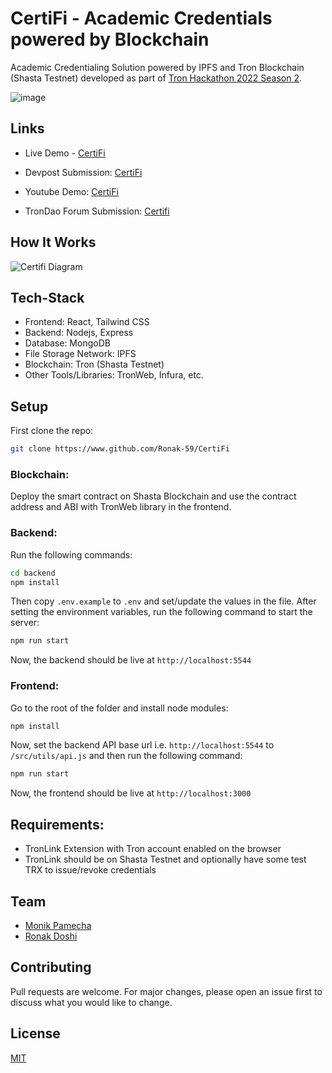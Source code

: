 # CertiFi - Academic Credentials powered by Blockchain

Academic Credentialing Solution powered by IPFS and Tron Blockchain (Shasta Testnet) developed as part of [Tron Hackathon 2022 Season 2](https://trondao.org/hackathon).

![image](https://user-images.githubusercontent.com/8841124/180887092-984d49f4-4c36-4d9e-94a7-028fa3d373bf.png)


## Links

- Live Demo - [CertiFi](https://getcertifi.app)

- Devpost Submission: [CertiFi](https://devpost.com/software/certifi-lgbd3z)

- Youtube Demo: [CertiFi](https://youtu.be/TJdbc56UnLU)

- TronDao Forum Submission: [Certifi](https://forum.trondao.org/t/certifi-by-team-certifi-academic-credentials-powered-by-blockchain/4435)

## How It Works

![Certifi Diagram](https://user-images.githubusercontent.com/8841124/181114460-12cef95e-11c2-45ad-bbf1-947690c283d3.jpg)


## Tech-Stack

- Frontend: React, Tailwind CSS
- Backend: Nodejs, Express
- Database: MongoDB
- File Storage Network: IPFS
- Blockchain: Tron (Shasta Testnet)
- Other Tools/Libraries: TronWeb, Infura, etc.

## Setup

First clone the repo: 

```bash
git clone https://www.github.com/Ronak-59/CertiFi
```

### Blockchain:

Deploy the smart contract on Shasta Blockchain and use the contract address and ABI with TronWeb library in the frontend.

### Backend: 

Run the following commands:

```bash
cd backend
npm install
```
Then copy `.env.example` to `.env` and set/update the values in the file. After setting the environment variables, run the following command to start the server:

```bash
npm run start
```
Now, the backend should be live at `http://localhost:5544`

### Frontend:

Go to the root of the folder and install node modules:

```bash
npm install
```

Now, set the backend API base url i.e. `http://localhost:5544` to `/src/utils/api.js` and then run the following command:

```bash
npm run start
```
Now, the frontend should be live at `http://localhost:3000`

## Requirements:

- TronLink Extension with Tron account enabled on the browser
- TronLink should be on Shasta Testnet and optionally have some test TRX to issue/revoke credentials

## Team

- [Monik Pamecha](https://www.github.com/monikkinom)
- [Ronak Doshi](https://www.github.com/Ronak-59)

## Contributing
Pull requests are welcome. For major changes, please open an issue first to discuss what you would like to change.

## License
[MIT](https://choosealicense.com/licenses/mit/)
